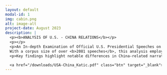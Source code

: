 ```yaml
---
layout: default
modal-id: 1
img: cabin.png
alt: image-alt
project-date: August 2023
description: |
  <p><b>ANALYSIS OF U.S. - CHINA RELATIONS</b></p>
  <p></p>
  <p>An In-depth Examination of Official U.S. Presidential Speeches on China from <b>2009 to August 2023</b>.
  With a corpus size of over <b>2081 speeches</b>, this analysis employs tools such as <b>Scrapy</b> for web scraping, <b>Pandas</b> and <b>Numpy</b> for data manipulation, and <b>NLTK, spaCy, and Matplotlib</b> for natural language processing and data visualization.</p>
  <p>Key findings highlight notable differences in China-related narratives across three presidential administrations. Detailed insights will be shared in upcoming conferences.</p>

  <a href="/downloads/USA-China_Katic.pdf" class="btn" target="_blank"><b>CLICK HERE TO DOWNLOAD PDF</b></a>
---
```

